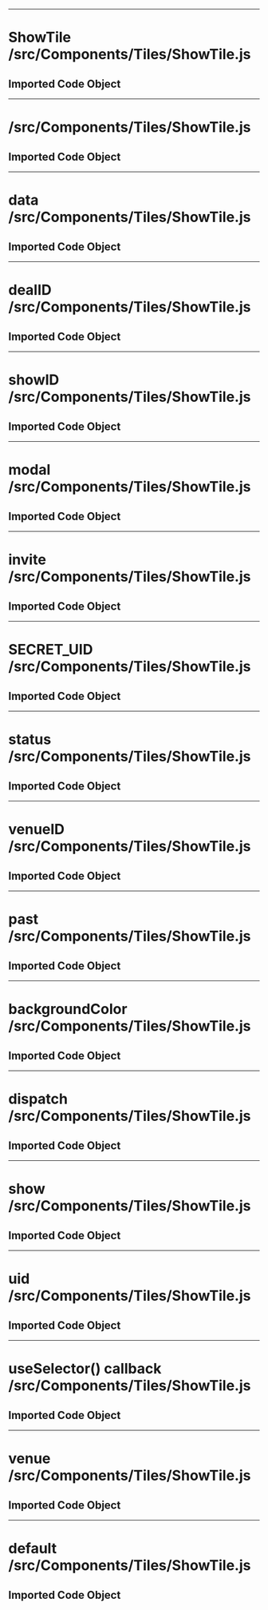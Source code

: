 
---
# ShowTile /src/Components/Tiles/ShowTile.js
## Imported Code Object


---
# <function> /src/Components/Tiles/ShowTile.js
## Imported Code Object


---
# data /src/Components/Tiles/ShowTile.js
## Imported Code Object


---
# dealID /src/Components/Tiles/ShowTile.js
## Imported Code Object


---
# showID /src/Components/Tiles/ShowTile.js
## Imported Code Object


---
# modal /src/Components/Tiles/ShowTile.js
## Imported Code Object


---
# invite /src/Components/Tiles/ShowTile.js
## Imported Code Object


---
# SECRET_UID /src/Components/Tiles/ShowTile.js
## Imported Code Object


---
# status /src/Components/Tiles/ShowTile.js
## Imported Code Object


---
# venueID /src/Components/Tiles/ShowTile.js
## Imported Code Object


---
# past /src/Components/Tiles/ShowTile.js
## Imported Code Object


---
# backgroundColor /src/Components/Tiles/ShowTile.js
## Imported Code Object


---
# dispatch /src/Components/Tiles/ShowTile.js
## Imported Code Object


---
# show /src/Components/Tiles/ShowTile.js
## Imported Code Object


---
# uid /src/Components/Tiles/ShowTile.js
## Imported Code Object


---
# useSelector() callback /src/Components/Tiles/ShowTile.js
## Imported Code Object


---
# venue /src/Components/Tiles/ShowTile.js
## Imported Code Object


---
# default /src/Components/Tiles/ShowTile.js
## Imported Code Object

